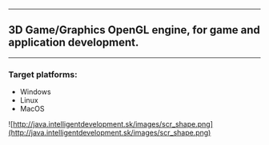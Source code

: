 
---

## 3D Game/Graphics OpenGL engine, for game and application development. ##

---

### Target platforms: ###
  * Windows
  * Linux
  * MacOS


![http://java.intelligentdevelopment.sk/images/scr_shape.png](http://java.intelligentdevelopment.sk/images/scr_shape.png)